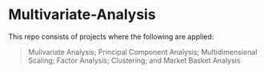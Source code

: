 # Multivariate-Analysis

This repo consists of projects where the following are applied:
> Mulivariate Analysis;
> Principal Component Analysis;
> Multidimensional Scaling;
> Factor Analysis;
> Clustering; and
> Market Basket Analysis

